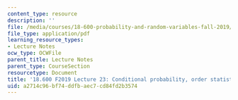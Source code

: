 ```yaml
---
content_type: resource
description: ''
file: /media/courses/18-600-probability-and-random-variables-fall-2019/a2714c96bf74ddfbaec7cd84fd2b3574_MIT18_600F19_lec23.pdf
file_type: application/pdf
learning_resource_types:
- Lecture Notes
ocw_type: OCWFile
parent_title: Lecture Notes
parent_type: CourseSection
resourcetype: Document
title: '18.600 F2019 Lecture 23: Conditional probability, order statistics,'
uid: a2714c96-bf74-ddfb-aec7-cd84fd2b3574
---
```

